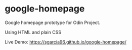 # google-homepage
Google homepage prototype for Odin Project.

Using HTML and plain CSS

Live Demo: https://sgarcia96.github.io/google-homepage/
